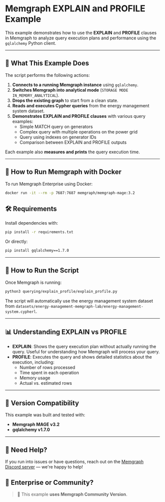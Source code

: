 # Memgraph EXPLAIN and PROFILE Example

This example demonstrates how to use the **EXPLAIN** and **PROFILE** clauses in Memgraph to analyze query execution plans and performance using the `gqlalchemy` Python client.

---

## 🧠 What This Example Does

The script performs the following actions:

1. **Connects to a running Memgraph instance** using `gqlalchemy`.
2. **Switches Memgraph into analytical mode** (`STORAGE MODE IN_MEMORY_ANALYTICAL`).
3. **Drops the existing graph** to start from a clean state.
4. **Reads and executes Cypher queries** from the energy management system dataset.
5. **Demonstrates EXPLAIN and PROFILE clauses** with various query examples:
   - Simple MATCH query on generators
   - Complex query with multiple operations on the power grid
   - Query using indexes on generator IDs
   - Comparison between EXPLAIN and PROFILE outputs

Each example also **measures and prints** the query execution time.

---

## 🚀 How to Run Memgraph with Docker

To run Memgraph Enterprise using Docker:

```bash
docker run -it --rm -p 7687:7687 memgraph/memgraph-mage:3.2
```

## 🛠 Requirements

Install dependencies with:

```bash
pip install -r requirements.txt
```

Or directly:

```bash
pip install gqlalchemy==1.7.0
```

---

## 🧪 How to Run the Script

Once Memgraph is running:

```bash
python3 querying/explain_profile/explain_profile.py
```

The script will automatically use the energy management system dataset from `datasets/energy-management-memgraph-lab/energy-management-system.cypherl`.

---

## 📊 Understanding EXPLAIN vs PROFILE

- **EXPLAIN**: Shows the query execution plan without actually running the query. Useful for understanding how Memgraph will process your query.
- **PROFILE**: Executes the query and shows detailed statistics about the execution, including:
  - Number of rows processed
  - Time spent in each operation
  - Memory usage
  - Actual vs. estimated rows

---

## 🔖 Version Compatibility

This example was built and tested with:

- **Memgraph MAGE v3.2**
- **gqlalchemy v1.7.0**

---

## 💬 Need Help?

If you run into issues or have questions, reach out on the [Memgraph Discord server](https://discord.gg/memgraph) — we're happy to help!

## 🏢 Enterprise or Community?

> 🛑 This example **uses Memgraph Community Version**. 